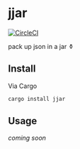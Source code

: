 jjar
====

[![CircleCI](https://circleci.com/gh/jackharrhy/jjar.svg?style=svg)](https://circleci.com/gh/jackharrhy/jjar)

pack up json in a jar ⚱️

Install
-------

Via Cargo

```sh
cargo install jjar
```

Usage
-----

_coming soon_
